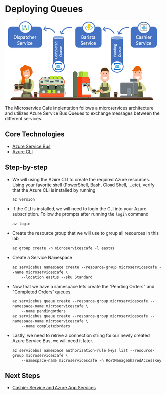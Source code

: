 # Deploying Queues

 <img src="./Images/DeployQueues.png" width="500px"/> 
  
  The Microservice Cafe implentation follows a microservices architecture and utilizes Azure Service Bus Queues to exchange messages between the different services.

## Core Technologies

* <a href="https://docs.microsoft.com/en-us/azure/service-bus-messaging">Azure Service Bus</a>
* <a href="https://docs.microsoft.com/en-us/cli/azure/install-azure-cli?view=azure-cli-latest">Azure CLI</a>
  
## Step-by-step 

* We will using the Azure CLI to create the required Azure resources. Using your favorite shell (PowerShell, Bash, Cloud Shell, ...etc), verify that the Azure CLI is installed by running 
  ```
  az version
  ```
* If the CLI is installed, we will need to login the CLI into your Azure subscription. Follow the prompts after running the `login` command
  ```
  az login
  ```
* Create the resource group that we will use to group all resources in this lab
  ```
  az group create -n microservicescafe -l eastus
  ```
* Create a Service Namespace
  ```
  az servicebus namespace create --resource-group microservicescafe --name microservicescafe \
      --location eastus --sku Standard
  ```
* Now that we have a namespace lets create the "Pending Orders" and "Completed Orders" queues
  ```
  az servicebus queue create --resource-group microservicescafe --namespace-name microservicescafe \
      --name pendingorders
  az servicebus queue create --resource-group microservicescafe --namespace-name microservicescafe \
      --name completedorders
  ``` 
* Lastly, we need to retrive a connection string for our newly created Azure Service Bus, we will need it later.
  ```
  az servicebus namespace authorization-rule keys list --resource-group microservicescafe \
      --namespace-name microservicescafe -n RootManageSharedAccessKey
  ```

## Next Steps

* <a href="/Labs/CashierService/Readme.md" class="myButton">Cashier Service and Azure App Services</a>
  
